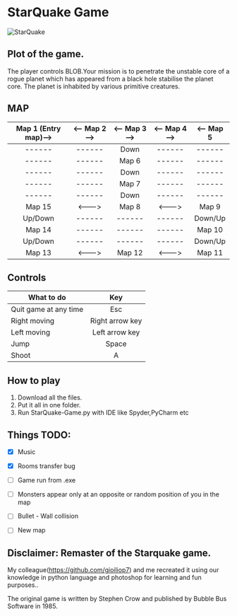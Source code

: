 # StarQuake Game
  ![StarQuake](https://upload.wikimedia.org/wikipedia/en/a/a3/Game_start_screen_for_Bubble_Bus%27_ZX_Spectrum_game_Starquake.png)
  
## Plot of the game.

  The player controls BLOB.Your mission is to penetrate the unstable core of a rogue planet which has appeared from a black hole stabilise the planet core.
  The planet is inhabited by various primitive creatures.
  
## MAP
  |Map 1 (Entry map)-->|<-- Map 2 -->|<-- Map 3 -->|<-- Map 4 -->|<-- Map 5|
  |:------:|:------:|:-----:|:------:|:-----:|
  |------|------|Down|------|------|
  |------|------|Map 6|------|------|
  |------|------|Down|------|------|
  |------|------|Map 7|------|------|
  |------|------|Down|------|------|
  |Map 15|<--->|Map 8|<--->|Map 9|
  |Up/Down|------|------|------|Down/Up|
  |Map 14|------|------|------|Map 10|
  |Up/Down|------|------|------|Down/Up|
  |Map 13|<--->|Map 12|<--->|Map 11|
  
## Controls

  |What to do| Key |
  |----------|:--:|
  |Quit game at any time| Esc |
  |Right moving | Right arrow key| 
  |Left moving | Left arrow key|
  |Jump      | Space|
  |Shoot| A|

## How to play
  1. Download all the files.
  2. Put it all in one folder.
  3. Run StarQuake-Game.py with IDE like Spyder,PyCharm etc
  
## Things TODO:

- [x] Music
- [x] Rooms transfer bug
- [ ] Game run from .exe
- [ ] Monsters appear only at an opposite or random position of you in the map
- [ ] Bullet - Wall collision
- [ ] New map


## Disclaimer: Remaster of the Starquake game.
  My colleague(https://github.com/gioiliop7) and me recreated it using our knowledge in python language and photoshop for learning and fun purposes..
  
  Τhe original game is written by Stephen Crow and published by Bubble Bus Software in 1985.

